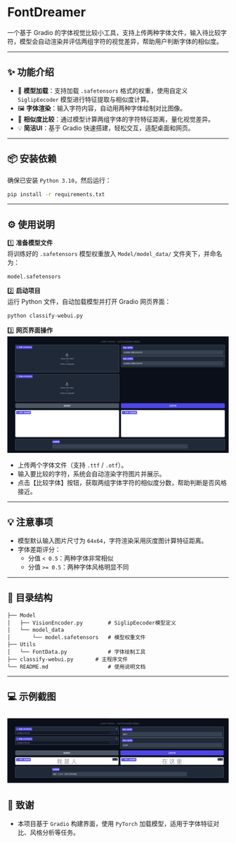 

# FontDreamer

一个基于 Gradio 的字体视觉比较小工具，支持上传两种字体文件，输入待比较字符，模型会自动渲染并评估两组字符的视觉差异，帮助用户判断字体的相似度。

---

## ✨ 功能介绍

- 🎯 **模型加载**：支持加载 `.safetensors` 格式的权重，使用自定义 `SiglipEecoder` 模型进行特征提取与相似度计算。
- 🖼️ **字体渲染**：输入字符内容，自动用两种字体绘制对比图像。
- 📏 **相似度比较**：通过模型计算两组字体的字符特征距离，量化视觉差异。
- 💡 **简洁UI**：基于 Gradio 快速搭建，轻松交互，适配桌面和网页。

---

## 📦 安装依赖

确保已安装 `Python 3.10`，然后运行：

```bash
pip install -r requirements.txt
```

---

## ⚙️ 使用说明

1️⃣ **准备模型文件**  
将训练好的 `.safetensors` 模型权重放入 `Model/model_data/` 文件夹下，并命名为：  
```
model.safetensors
```

2️⃣ **启动项目**  
运行 Python 文件，自动加载模型并打开 Gradio 网页界面：

```bash
python classify-webui.py
```

3️⃣ **网页界面操作**
![img.png](static/img.png)

- 上传两个字体文件（支持 `.ttf` / `.otf`）。
- 输入要比较的字符，系统会自动渲染字符图片并展示。
- 点击【比较字体】按钮，获取两组字体字符的相似度分数，帮助判断是否风格接近。

---

## 💡 注意事项

- 模型默认输入图片尺寸为 `64x64`，字符渲染采用灰度图计算特征距离。
- 字体差距评分：  
  - 分值 `< 0.5`：两种字体非常相似  
  - 分值 `>= 0.5`：两种字体风格明显不同  

---

## 🧠 目录结构

```
├── Model
│   ├── VisionEncoder.py        # SiglipEecoder模型定义
│   └── model_data
│       └── model.safetensors   # 模型权重文件
├── Utils
│   └── FontData.py             # 字体绘制工具
├── classify-webui.py       # 主程序文件
└── README.md                   # 使用说明文档
```

---

## 💻 示例截图
![img_1.png](static/img_1.png)
---

## 📢 致谢

- 本项目基于 `Gradio` 构建界面，使用 `PyTorch` 加载模型，适用于字体特征对比、风格分析等任务。
